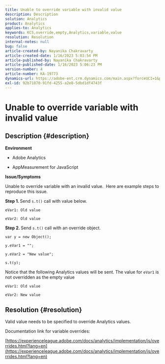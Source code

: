 ```yaml
---
title: Unable to override variable with invalid value
description: Description
solution: Analytics
product: Analytics
applies-to: Analytics
keywords: KCS,override,empty,Analytics,variable,value
resolution: Resolution
internal-notes: null
bug: false
article-created-by: Nayanika Chakravarty
article-created-date: 1/16/2023 5:03:54 PM
article-published-by: Nayanika Chakravarty
article-published-date: 1/16/2023 5:06:23 PM
version-number: 4
article-number: KA-19773
dynamics-url: https://adobe-ent.crm.dynamics.com/main.aspx?forceUCI=1&pagetype=entityrecord&etn=knowledgearticle&id=7cac99bc-bf95-ed11-aad1-6045bd006149
exl-id: 92b71870-91fd-4255-a2e0-5dbd1df4743f
---
```

# Unable to override variable with invalid value

## Description {#description}


<b>Environment</b>

- Adobe Analytics

- AppMeasurement for JavaScript

<b>Issue/Symptoms</b>

Unable to override variable with an invalid value.  Here are example steps to reproduce this issue.

<b>Step 1. </b>Send `s.t()` call with value below.


```
eVar1: Old value

eVar2: Old value
```


<b>Step 2. </b>Send `s.t()` call with an override object.


```
var y = new Object();

y.eVar1 = "";

y.eVar2 = "New value";

s.t(y);
```


Notice that the following Analytics values will be sent. The value for `eVar1` is not overridden as the empty value


```
eVar1: Old value

eVar2: New value
```



## Resolution {#resolution}


Valid value needs to be specified to override Analytics values.

Documentation link for variable overrides:

[https://experienceleague.adobe.com/docs/analytics/implementation/js/overrides.html?lang=en](https://experienceleague.adobe.com/docs/analytics/implementation/js/overrides.html?lang=en)
